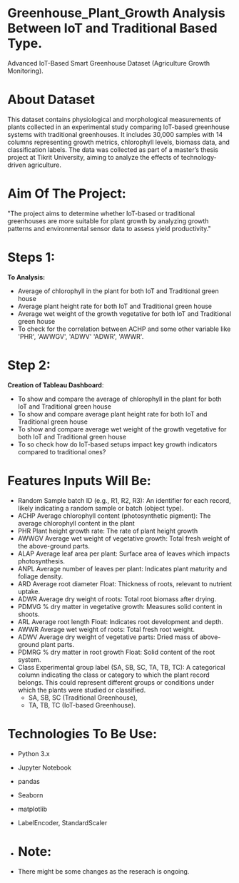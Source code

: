 # Greenhouse_Plant_Growth Analysis Between IoT and Traditional Based Type.
Advanced IoT-Based Smart Greenhouse Dataset (Agriculture Growth Monitoring).

# About Dataset
This dataset contains physiological and morphological measurements of plants collected in an experimental study comparing IoT-based greenhouse systems with traditional greenhouses. It includes 30,000 samples with 14 columns representing growth metrics, chlorophyll levels, biomass data, and classification labels. The data was collected as part of a master’s thesis project at Tikrit University, aiming to analyze the effects of technology-driven agriculture.

# Aim Of The Project:
"The project aims to determine whether IoT-based or traditional greenhouses are more suitable for plant growth by analyzing growth patterns and environmental sensor data to assess yield productivity."

# Steps 1:
 **To Analysis:**
 - Average of chlorophyll in the plant for both IoT and Traditional green house
 - Average plant height rate for both IoT and Traditional green house
 - Average wet weight of the growth vegetative for both IoT and Traditional green house
 - To check for the correlation between ACHP	and some other variable like 'PHR', 'AWWGV', 'ADWV' 'ADWR', 'AWWR'. 
 # Step 2:  
  **Creation of Tableau Dashboard**:
 - To show and compare  the average of chlorophyll in the plant for both IoT and Traditional green house 
 - To show and compare average plant height rate for both IoT and Traditional green house
 - To show and compare average wet weight of the growth vegetative for both IoT and Traditional green house
 - To so check how do IoT-based setups impact key growth indicators compared to traditional ones?
   
# Features Inputs Will Be:
 - Random	Sample batch ID (e.g., R1, R2, R3):  An identifier for each record, likely indicating a random sample or batch (object type).
 - ACHP	Average chlorophyll content (photosynthetic pigment): The average chlorophyll content in the plant
 - PHR	Plant height growth rate: The rate of plant height growth
 - AWWGV	Average wet weight of vegetative growth: Total fresh weight of the above-ground parts.	
 - ALAP	Average leaf area per plant: Surface area of leaves which impacts photosynthesis.
 - ANPL	Average number of leaves per plant: Indicates plant maturity and foliage density.
 - ARD	Average root diameter	Float: Thickness of roots, relevant to nutrient uptake.
 - ADWR	Average dry weight of roots: Total root biomass after drying.
 - PDMVG	% dry matter in vegetative growth: Measures solid content in shoots.	
 - ARL	Average root length	Float: Indicates root development and depth.
 - AWWR	Average wet weight of roots: Total fresh root weight.
 - ADWV	Average dry weight of vegetative parts: Dried mass of above-ground plant parts.
 - PDMRG	% dry matter in root growth	Float: Solid content of the root system.
 - Class	Experimental group label (SA, SB, SC, TA, TB, TC): A categorical column indicating the class or category to which the plant record belongs.
   This could represent different groups or conditions under which the plants were studied or classified.
     - SA, SB, SC (Traditional Greenhouse),
     - TA, TB, TC (IoT-based Greenhouse).
   
# Technologies To Be Use:

 - Python 3.x
 - Jupyter Notebook
 - pandas
 - Seaborn
 - matplotlib
 - LabelEncoder, StandardScaler
   
 - # Note: 
 - There might be some changes as the reserach is ongoing.


